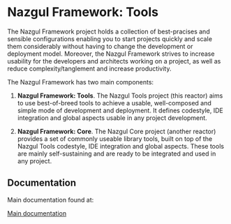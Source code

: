 # Nazgul Framework: Tools

The Nazgul Framework project holds a collection of best-pracises and sensible configurations enabling you to start
projects quickly and scale them considerably without having to change the development or deployment model. Moreover,
the Nazgul Framework strives to increase usability for the developers and architects working on a project,
as well as reduce complexity/tanglement and increase productivity.

The Nazgul Framework has two main components:

1. **Nazgul Framework: Tools**. The Nazgul Tools project (this reactor) aims to use best-of-breed tools to achieve a
    usable, well-composed and simple mode of development and deployment. It defines codestyle,
    IDE integration and global aspects usable in any project development.

2. **Nazgul Framework: Core**. The Nazgul Core project (another reactor) provides a set of commonly useable library
    tools, built on top of the Nazgul Tools codestyle, IDE integration and global aspects. These tools are mainly
    self-sustaining and are ready to be integrated and used in any project.

## Documentation

Main documentation found at:

[Main documentation](https://bytebucket.org/lennartj/nazgul_tools/wiki/index.html "Nazgul Framework: Tools docs")